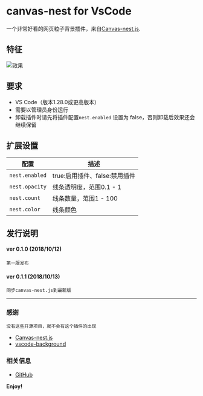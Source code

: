 # canvas-nest for  VsCode

一个非常好看的网页粒子背景插件，来自[Canvas-nest.js](https://github.com/hustcc/canvas-nest.js).

## 特征

![效果](https://user-images.githubusercontent.com/14969576/46869498-a416b780-ce5e-11e8-9e14-e5ce925cbc25.gif)

## 要求

* VS Code（版本1.28.0或更高版本）
* 需要以管理员身份运行
* 卸载插件时请先将插件配置`nest.enabled` 设置为 false，否则卸载后效果还会继续保留

## 扩展设置

|配置 | 描述
|-----|------------
|`nest.enabled`| true:启用插件、false:禁用插件
|`nest.opacity`| 线条透明度，范围0.1 - 1
|`nest.count`| 线条数量，范围1 - 100 
|`nest.color`| 线条颜色



## 发行说明

#### ver 0.1.0 (2018/10/12)
	第一版发布
#### ver 0.1.1 (2018/10/13)
	同步canvas-nest.js到最新版
-----------------------------------------------------------------------------------------------------------
### 感谢
	没有这些开源项目，就不会有这个插件的出现
* [Canvas-nest.js](https://github.com/hustcc/canvas-nest.js)
* [vscode-background](https://github.com/shalldie/vscode-background)

### 相关信息

* [GitHub](https://github.com/AShujiao/vscode-maxPlus)

**Enjoy!**

